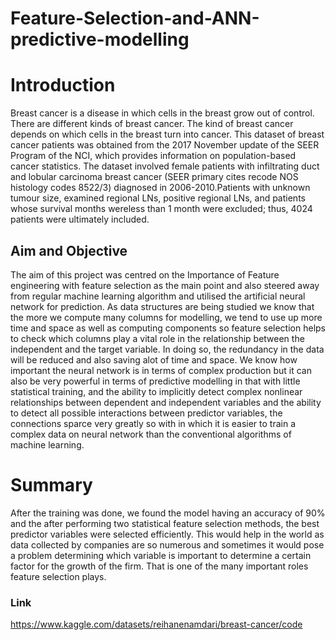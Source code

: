 # Feature-Selection-and-ANN-predictive-modelling
# Introduction
Breast cancer is a disease in which cells in the breast grow out of control. There are different
kinds of breast cancer. The kind of breast cancer depends on which cells in the breast turn into 
cancer. This dataset of breast cancer patients was obtained from the 2017 November update of the 
SEER Program of the NCI, which provides information on population-based cancer statistics. The 
dataset involved female patients with infiltrating duct and lobular carcinoma breast cancer 
(SEER primary cites recode NOS histology codes 8522/3) diagnosed in 2006-2010.Patients with 
unknown tumour size, examined regional LNs, positive regional LNs, and patients whose survival
months wereless than 1 month were excluded; thus, 4024 patients were ultimately included.
## Aim and Objective 
The aim of this project was centred on the Importance of Feature engineering with feature selection
as the main point and also steered away from regular machine learning algorithm and utilised the
artificial neural network for prediction. As data structures are being studied we know that the more
we compute many columns for modelling, we tend to use up more time and space as well as computing
components so feature selection helps to check which columns play a vital role in the relationship
between the independent and the target variable. In doing so, the redundancy in the data will be 
reduced and also saving alot of time and space. We know how important the neural network is in terms 
of complex production but it can also be very powerful in terms of predictive modelling in that with
little statistical training,  and the ability to implicitly detect complex nonlinear relationships 
between dependent and independent variables and the  ability to detect all possible interactions between
predictor variables, the connections sparce very greatly so with in which it is easier to train a complex
data on neural network than the conventional algorithms of machine learning.
# Summary
After the training was done, we found the model having an accuracy of 90% and the after performing two
statistical feature selection methods, the best predictor variables were selected efficiently. This 
would help in the world as data collected by companies are so numerous and sometimes it would pose
a problem determining which variable is important to determine a certain factor for the growth of the
firm. That is one of the many important roles feature selection plays.
### Link
https://www.kaggle.com/datasets/reihanenamdari/breast-cancer/code
